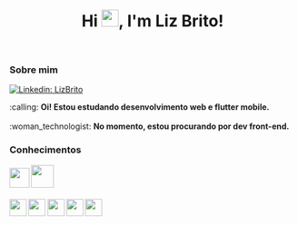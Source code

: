 <h1 align="center">Hi <img src="https://raw.githubusercontent.com/kaueMarques/kaueMarques/master/hi.gif" width="30px">, I'm Liz Brito!</h1> <br>
<h3>Sobre mim</h3>

[![Linkedin: LizBrito](https://img.shields.io/badge/-LizBrito-blue?style=flat-square&logo=Linkedin&logoColor=white&link=https://www.linkedin.com/in/liz-brito-santana)](https://www.linkedin.com/in/liz-brito-santana)

<p>
  :calling:
  <strong> Oi! Estou estudando desenvolvimento web e flutter mobile. </strong> <br>
  <br>
:woman_technologist:
 <strong> No momento, estou procurando por dev front-end. </ strong> <br>
</p>

<h3>Conhecimentos</h3>
<code><img height="35" src="https://cdn.icon-icons.com/icons2/2107/PNG/512/file_type_flutter_icon_130599.png"></code>
<code><img height="40" src="https://cdn.icon-icons.com/icons2/691/PNG/512/google_firebase_icon-icons.com_61475.png"></code> 
<br>
<br>
<code><img height="30" src="https://cdn.icon-icons.com/icons2/2107/PNG/512/file_type_html_icon_130541.png"></code>
<code><img height="30" src="https://cdn.icon-icons.com/icons2/2107/PNG/512/file_type_css_icon_130661.png"></code>
<code><img height="30" src="https://cdn.icon-icons.com/icons2/2108/PNG/512/javascript_icon_130900.png"></code>
<code><img height="30" src="https://cdn.icon-icons.com/icons2/2415/PNG/512/typescript_plain_logo_icon_146316.png"></code>
<code><img height="30" src="https://cdn.icon-icons.com/icons2/2415/PNG/512/react_original_logo_icon_146374.png"></code>
<!--
**LizSantana/LizSantana** is a ✨ _special_ ✨ repository because its `README.md` (this file) appears on your GitHub profile.

Here are some ideas to get you started:

- 🔭 I’m currently working on ...
- 🌱 I’m currently learning ...
- 👯 I’m looking to collaborate on ...
- 🤔 I’m looking for help with ...
- 💬 Ask me about ...
- 📫 How to reach me: ...
- 😄 Pronouns: ...
- ⚡ Fun fact: ...
-->
 
